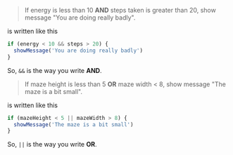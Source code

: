> If energy is less than 10 **AND** steps taken is greater than 20, show message "You are doing really badly".

is written like this

```javascript
if (energy < 10 && steps > 20) {
  showMessage('You are doing really badly')
}
```

So, `&&` is the way you write **AND**.


> If maze height is less than 5 **OR** maze width < 8, show message "The maze is a bit small".

is written like this

```javascript
if (mazeHeight < 5 || mazeWidth > 8) {
  showMessage('The maze is a bit small')
}
```

So, `||` is the way you write **OR**.

